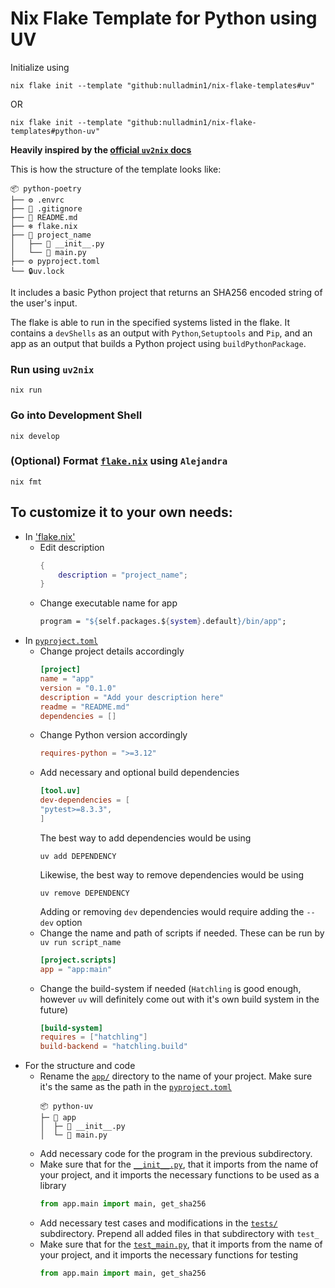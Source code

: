 # Nix Flake Template for Python using UV

Initialize using

```shell
nix flake init --template "github:nulladmin1/nix-flake-templates#uv"
```

OR

```shell
nix flake init --template "github:nulladmin1/nix-flake-templates#python-uv"
```

**Heavily inspired by the [official `uv2nix` docs](https://adisbladis.github.io/uv2nix/usage/hello-world.html)**

This is how the structure of the template looks like:

```
📦 python-poetry
├── ⚙️ .envrc
├── 🙈 .gitignore
├── 📃 README.md
├── ❄️ flake.nix
├── 📁 project_name
│   ├── 🐍 __init__.py
│   └── 🐍 main.py
├── ⚙️ pyproject.toml
└── 🔒uv.lock
```

It includes a basic Python project that returns an SHA256 encoded string of the user's input.

The flake is able to run in the specified systems listed in the flake. It contains a `devShells` as an output with `Python`,`Setuptools` and `Pip`, and an app as an output that builds a Python project using `buildPythonPackage`.

### Run using `uv2nix`

```shell
nix run
```

### Go into Development Shell

```shell
nix develop
```

### (Optional) Format [`flake.nix`](flake.nix) using `Alejandra`

```shelll
nix fmt
```

## To customize it to your own needs:

- In ['flake.nix'](flake.nix)
  - Edit description
    ```nix
    {
        description = "project_name";
    }
    ```
  - Change executable name for app
    ```nix
    program = "${self.packages.${system}.default}/bin/app";
    ```
- In [`pyproject.toml`](pyproject.toml)
  - Change project details accordingly
    ```toml
    [project]
    name = "app"
    version = "0.1.0"
    description = "Add your description here"
    readme = "README.md"
    dependencies = []
    ```
  - Change Python version accordingly
    ```toml
    requires-python = ">=3.12"
    ```
  - Add necessary and optional build dependencies
    ```toml
    [tool.uv]
    dev-dependencies = [
    "pytest>=8.3.3",
    ]
    ```
    The best way to add dependencies would be using
    ```shell
    uv add DEPENDENCY
    ```
    Likewise, the best way to remove dependencies would be using
    ```shell
    uv remove DEPENDENCY
    ```
    Adding or removing `dev` dependencies would require adding the `--dev` option
  - Change the name and path of scripts if needed. These can be run by `uv run script_name`
    ```toml
    [project.scripts]
    app = "app:main"
    ```
  - Change the build-system if needed (`Hatchling` is good enough, however `uv` will definitely come out with it's own build system in the future)
    ```toml
    [build-system]
    requires = ["hatchling"]
    build-backend = "hatchling.build"
    ```
- For the structure and code
  - Rename the [`app/`](app) directory to the name of your project. Make sure it's the same as the path in the [`pyproject.toml`](pyproject.toml)
    ```
    📦 python-uv
    ├─ 📁 app
    │  ├─ 🐍 __init__.py
    │  └─ 🐍 main.py
    ```
  - Add necessary code for the program in the previous subdirectory.
  - Make sure that for the [`__init__.py`](app/__init__.py), that it imports from the name of your project, and it imports the necessary functions to be used as a library
    ```python
    from app.main import main, get_sha256
    ```
  - Add necessary test cases and modifications in the [`tests/`](tests) subdirectory. Prepend all added files in that subdirectory with `test_`
  - Make sure that for the [`test_main.py`](tests/test_main.py), that it imports from the name of your project, and it imports the necessary functions for testing
    ```python
    from app.main import main, get_sha256
    ```
